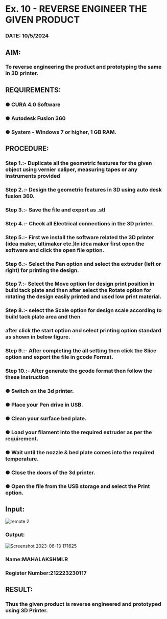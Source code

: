 # Ex. 10 - REVERSE ENGINEER THE GIVEN PRODUCT

### DATE: 10/5/2024

## AIM: 
### To reverse engineering the product and prototyping the same in 3D printer.

## REQUIREMENTS:
### ●	CURA 4.0 Software
### ●	 Autodesk Fusion 360
### ●	 System - Windows 7 or higher, 1 GB RAM.

## PROCEDURE:
### Step 1.:- Duplicate all the geometric features for the given object using vernier caliper, measuring tapes or any instruments provided
### Step 2.:- Design the geometric features in 3D using auto desk fusion 360.
### Step 3.:- Save the file and export as .stl
### Step 4.:- Check all Electrical connections in the 3D printer.
### Step 5.:- First we install the software related the 3D printer (idea maker, ultimaker etc.)In idea maker first open the software and click the open file option.
### Step 6.:- Select the Pan option and select the extruder (left or right) for printing the design.
### Step 7.:- Select the Move option for design print position in build tack plate and then after select the Rotate option for rotating the design easily printed and used low print material.
### Step 8.:- select the Scale option for design scale according to build tack plate area and then
### after click the start option and select printing option standard as shown in below figure.
### Step 9.:- After completing the all setting then click the Slice option and export the file in gcode Format.
### Step 10.:- After generate the gcode format then follow the these instruction 
  ###   ●	Switch on the 3d printer.
  ###   ●	Place your Pen drive in USB.
  ###   ●	Clean your surface bed plate.
  ###   ●	Load your filament into the required extruder as per the requirement.
  ###   ●	Wait until the nozzle & bed plate comes into the required temperature.
  ###   ●	Close the doors of the 3d printer.
  ###   ●	Open the file from the USB storage and select the Print option.

## Input:
![remote 2](https://github.com/Saravana-kumar369/Ex.-10---REVERSE-ENGINEER-THE-GIVEN-PRODUCT/assets/117925254/9081aeb0-923e-4e0e-8d1b-84d9215dfa0c)

### Output:
![Screenshot 2023-06-13 171625](https://github.com/Saravana-kumar369/Ex.-10---REVERSE-ENGINEER-THE-GIVEN-PRODUCT/assets/117925254/8c09b178-b000-4024-8edc-0651da98d057)


### Name:MAHALAKSHMI.R
### Register Number:212223230117

## RESULT:
###   Thus the given product is reverse engineered and prototyped using 3D Printer.
